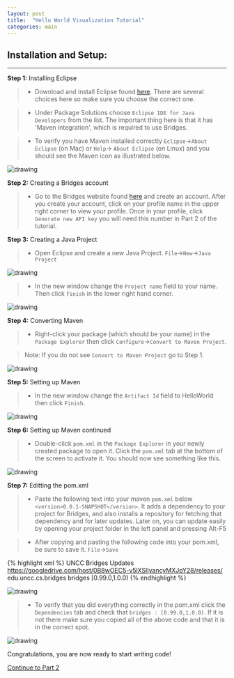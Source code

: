 ```yaml
---
layout: post
title:  "Hello World Visualization Tutorial"
categories: main
---
```


## Installation and Setup:

-----

**Step 1:** Installing Eclipse

> * Download and install Eclipse found [here](https://www.eclipse.org/downloads/index-java8.php). There are several choices here so make sure you choose the correct one. 

> * Under Package Solutions choose `Eclipse IDE for Java Developers` from the list. The important thing here is that it has 'Maven integration', which is required to use Bridges.

> * To verify you have Maven installed correctly `Eclipse`->`About Eclipse` (on Mac) or `Help`-> `About Eclipse` (on Linux) and you should see the Maven icon as illustrated below.

![drawing](/img/Tutorial/verifyMaven.png)

**Step 2:** Creating a Bridges account

> * Go to the Bridges website found [here](http://bridges.cs.uncc.edu/login) and create an account. After you create your account, click on your profile name in the upper right corner to view your profile. Once in your profile, click `Generate new API key` you will need this number in Part 2 of the tutorial.

**Step 3:** Creating a Java Project

> * Open Eclipse and create a new Java Project. `File`->`New`->`Java Project`

![drawing](/img/Tutorial/screenshot_0.png)

> * In the new window change the `Project name` field to your name. Then click `Finish` in the lower right hand corner.

![drawing](/img/Tutorial/screenshot_1.png)

**Step 4:** Converting Maven

> * Right-click your package (which should be your name) in the `Package Explorer` then click `Configure`->`Convert to Maven Project`.

> Note: If you do not see `Convert to Maven Project` go to Step 1.

![drawing](/img/Tutorial/screenshot_2.png)

**Step 5:** Setting up Maven

> * In the new window change the `Artifact Id` field to HelloWorld then click `Finish`.

![drawing](/img/Tutorial/screenshot_3.png)

**Step 6:** Setting up Maven continued

> * Double-click `pom.xml` in the `Package Explorer` in your newly created package to open it. Click the `pom.xml` tab at the bottom of the screen to activate it. You should now see something like this.

![drawing](/img/Tutorial/screenshot_4.png)

**Step 7:** Editting the pom.xml

> * Paste the following text into your maven `pom.xml` below `<version>0.0.1-SNAPSHOT</version>`. It adds a dependency to your
> project for Bridges, and also installs a repository for fetching that dependency
> and for later updates. Later on, you can update easily by opening your project folder
> in the left panel and pressing Alt-F5

> * After copying and pasting the following code into your pom.xml, be sure to save it. `File`->`Save`

{% highlight xml %}
  <repositories>
    <repository>
      <id>UNCC Bridges Updates</id>
      <url>https://googledrive.com/host/0B8wOEC5-v5lXSlIyancyMXJpY28/releases/</url>
    </repository>
  </repositories>
  <dependencies>
  	<dependency>
  		<groupId>edu.uncc.cs.bridges</groupId>
  		<artifactId>bridges</artifactId>
  		<version>[0.99.0,1.0.0)</version>
  	</dependency>
  </dependencies>
{% endhighlight %}

![drawing](/img/Tutorial/screenshot_5.png)

> * To verify that you did everything correctly in the pom.xml click the `Dependencies` tab and check that `bridges : [0.99.0,1.0.0)`. If it is not there make sure you copied all of the above code and that it is in the correct spot.

![drawing](/img/Tutorial/dependencies.png)

Congratulations, you are now ready to start writing code!

[Continue to Part 2](http://BridgesUNCC.github.io/tutorial/HelloWorld-Tutorial_part2/)
